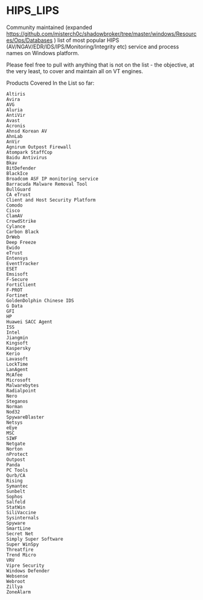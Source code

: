 # HIPS_LIPS

Community maintained (expanded https://github.com/misterch0c/shadowbroker/tree/master/windows/Resources/Ops/Databases ) list of most popular HIPS (AV/NGAV/EDR/IDS/IPS/Monitoring/Integrity etc) service and process names on Windows platform.

Please feel free to pull with anything that is not on the list - the objective, at the very least, to cover and maintain all on VT engines.

Products Covered In the List so far: 
```
Altiris
Avira
AVG
Aluria
AntiVir
Avast
Acronis
Ahnsd Korean AV
AhnLab
AnVir
Agnirum Outpost Firewall
Atompark StaffCop
Baidu Antivirus
Bkav
BitDefender
BlackIce
Broadcom ASF IP monitoring service
Barracuda Malware Removal Tool
BullGuard
CA eTrust
Client and Host Security Platform
Comodo
Cisco
ClamAV
CrowdStrike
Cylance
Carbon Black
DrWeb
Deep Freeze
Ewido
eTrust
Entensys
EventTracker
ESET
Emsisoft
F-Secure
FortiClient
F-PROT
Fortinet
GoldenDolphin Chinese IDS
G Data
GFI
HP
Huawei SACC Agent
ISS
Intel
Jiangmin
Kingsoft
Kaspersky
Kerio
Lavasoft
LockTime
LanAgent
McAfee
Microsoft
Malwarebytes
Radialpoint
Nero
Steganos
Norman
Nod32
SpywareBlaster
Netsys
eEye
MSC
SIWF
Netgate
Norton
nProtect
Outpost
Panda
PC Tools
Qurb/CA
Rising
Symantec
Sunbelt
Sophos
Salfeld
StatWin
SiliVaccine
Sysinternals
Spyware
SmartLine
Secret Net
Simply Super Software
Super WinSpy
Threatfire
Trend Micro
VRV
Vipre Security
Windows Defender
Websense
Webroot
Zillya
ZoneAlarm
```
